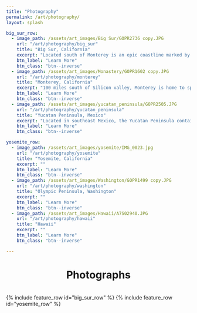 ```yaml
---
title: "Photography"
permalink: /art/photography/
layout: splash

big_sur_row:
  - image_path: /assets/art_images/Big Sur/GOPR2736 copy.JPG
    url: "/art/photography/big_sur"
    title: "Big Sur, California"
    excerpt: "Located south of Monterey is an epic coastline marked by steep cliffs, Redwood trees, and lush kelp forests. Welcome to Big Sur, California. Big Sur is my favorite place to freedive in the whole world."
    btn_label: "Learn More"
    btn_class: "btn--inverse"
  - image_path: /assets/art_images/Monastery/GOPR1602 copy.JPG
    url: "/art/photography/monterey"
    title: "Monterey, California"
    excerpt: "100 miles south of Silicon valley, Monterey is home to spectacular kelp forests and cold water."
    btn_label: "Learn More"
    btn_class: "btn--inverse"
  - image_path: /assets/art_images/yucatan_peninsula/GOPR2505.JPG
    url: "/art/photography/yucatan_peninsula"
    title: "Yucatan Peninsula, Mexico"
    excerpt: "Located in southeast Mexico, the Yucatan Peninsula contains underwater rivers that can form cenotes. Cenotes offer unique diving conditions"
    btn_label: "Learn More"
    btn_class: "btn--inverse"

yosemite_row:
  - image_path: /assets/art_images/yosemite/IMG_0023.jpg
    url: "/art/photography/yosemite"
    title: "Yosemite, California"
    excerpt: ""
    btn_label: "Learn More"
    btn_class: "btn--inverse"
  - image_path: /assets/art_images/Washington/GOPR1499 copy.JPG
    url: "/art/photography/washington"
    title: "Olympic Peninsula, Washington"
    excerpt: ""
    btn_label: "Learn More"
    btn_class: "btn--inverse"
  - image_path: /assets/art_images/Hawaii/A7S02940.JPG
    url: "/art/photography/hawaii"
    title: "Hawaii"
    excerpt: ""
    btn_label: "Learn More"
    btn_class: "btn--inverse"

---
```

<h1 style="text-align: center;">Photographs</h1>
<br>
{% include feature_row id="big_sur_row" %}
{% include feature_row id="yosemite_row" %}


